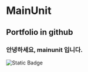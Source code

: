 # MainUnit

## Portfolio in github

### 안녕하세요, mainunit 입니다.
![Static Badge](https://img.shields.io/badge/https%3A%2F%2Fimg.shields.io%2Fbadge%2Fmainunit-git_hub-blue)

